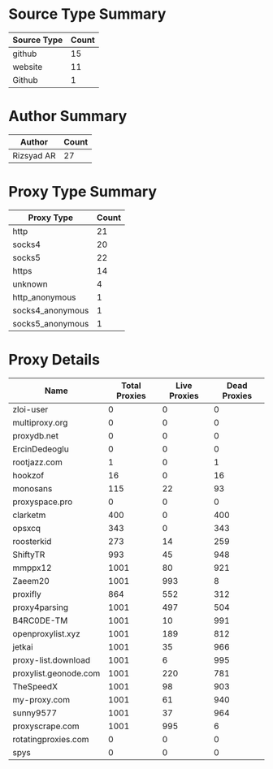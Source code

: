 # Source Type Summary

| Source Type | Count |
|-------------|-------|
| github | 15 |
| website | 11 |
| Github | 1 |


# Author Summary

| Author | Count |
|--------|-------|
| Rizsyad AR | 27 |


# Proxy Type Summary

| Proxy Type | Count |
|------------|-------|
| http | 21 |
| socks4 | 20 |
| socks5 | 22 |
| https | 14 |
| unknown | 4 |
| http_anonymous | 1 |
| socks4_anonymous | 1 |
| socks5_anonymous | 1 |


# Proxy Details

| Name | Total Proxies | Live Proxies | Dead Proxies |
|------|---------------|--------------|---------------|
| zloi-user | 0 | 0 | 0 |
| multiproxy.org | 0 | 0 | 0 |
| proxydb.net | 0 | 0 | 0 |
| ErcinDedeoglu | 0 | 0 | 0 |
| rootjazz.com | 1 | 0 | 1 |
| hookzof | 16 | 0 | 16 |
| monosans | 115 | 22 | 93 |
| proxyspace.pro | 0 | 0 | 0 |
| clarketm | 400 | 0 | 400 |
| opsxcq | 343 | 0 | 343 |
| roosterkid | 273 | 14 | 259 |
| ShiftyTR | 993 | 45 | 948 |
| mmppx12 | 1001 | 80 | 921 |
| Zaeem20 | 1001 | 993 | 8 |
| proxifly | 864 | 552 | 312 |
| proxy4parsing | 1001 | 497 | 504 |
| B4RC0DE-TM | 1001 | 10 | 991 |
| openproxylist.xyz | 1001 | 189 | 812 |
| jetkai | 1001 | 35 | 966 |
| proxy-list.download | 1001 | 6 | 995 |
| proxylist.geonode.com | 1001 | 220 | 781 |
| TheSpeedX | 1001 | 98 | 903 |
| my-proxy.com | 1001 | 61 | 940 |
| sunny9577 | 1001 | 37 | 964 |
| proxyscrape.com | 1001 | 995 | 6 |
| rotatingproxies.com | 0 | 0 | 0 |
| spys | 0 | 0 | 0 |
